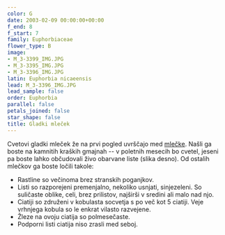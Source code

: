 ```yaml
---
color: G
date: 2003-02-09 00:00:00+00:00
f_end: 8
f_start: 7
family: Euphorbiaceae
flower_type: B
image:
- M_3-3399_IMG.JPG
- M_3-3395_IMG.JPG
- M_3-3396_IMG.JPG
latin: Euphorbia nicaeensis
lead: M_3-3396_IMG.JPG
lead_sample: false
order: Euphorbia
parallel: false
petals_joined: false
star_shape: false
title: Gladki mleček
---
```

Cvetovi gladki mleček že na prvi pogled uvrščajo med [mlečke](../genus/euphorbia/). Našli ga boste na kamnitih kraških gmajnah -- v poletnih mesecih bo cvetel, jeseni pa boste lahko občudovali živo obarvane liste (slika desno). Od ostalih mlečkov ga boste ločili takole:

-   Rastline so večinoma brez stranskih poganjkov.
-   Listi so razporejeni premenjalno, nekoliko usnjati, sinjezeleni. So suličaste oblike, celi, brez prilistov, najširši v sredini ali malo nad njo.
-   Ciatiji so združeni v kobulasta socvetja s po več kot 5 ciatiji. Veje vrhnjega kobula so le enkrat vilasto razvejene.
-   Žleze na ovoju ciatija so polmesečaste.
-   Podporni listi ciatija niso zrasli med seboj.
